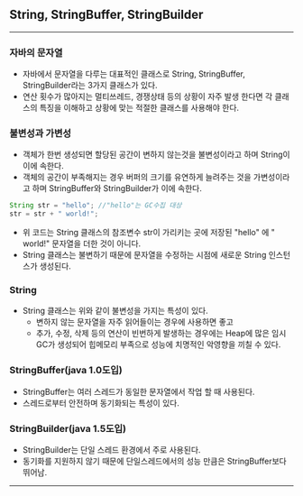 ## String, StringBuffer, StringBuilder

----

### 자바의 문자열

- 자바에서 문자열을 다루는 대표적인 클래스로 String, StringBuffer, StringBuilder라는 3가지 클래스가 있다.
- 연산 횟수가 많아지는 멀티쓰레드, 경쟁상태 등의 상황이 자주 발생 한다면 각 클래스의 특징을 이해하고 상황에 맞는 적절한 클래스를 사용해야 한다.

### 불변성과 가변성

- 객체가 한번 생성되면 할당된 공간이 변하지 않는것을 불변성이라고 하며 String이 이에 속한다.
- 객체의 공간이 부족해지는 경우 버퍼의 크기를 유연하게 늘려주는 것을 가변성이라고 하며 StringBuffer와 StringBuilder가 이에 속한다.

```java
String str = "hello"; //"hello"는 GC수집 대상
str = str + " world!";
```

- 위 코드는 String 클래스의 참조변수 str이 가리키는 곳에 저장된 "hello" 에 " world!" 문자열을 더한 것이 아니다.
- String 클래스는 불변하기 때문에 문자열을 수정하는 시점에 새로운 String 인스턴스가 생성된다.

### String

- String 클래스는 위와 같이 불변성을 가지는 특성이 있다.
  - 변하지 않는 문자열을 자주 읽어들이는 경우에 사용하면 좋고
  - 추가, 수정, 삭제 등의 연산이 빈번하게 발생하는 경우에는 Heap에 많은 임시GC가 생성되어 힙메모리 부족으로 성능에 치명적인 악영향을 끼칠 수 있다.

### StringBuffer(java 1.0도입)

- StringBuffer는 여러 스레드가 동일한 문자열에서 작업 할 때 사용된다.
- 스레드로부터 안전하며 동기화되는 특성이 있다.

### StringBuilder(java 1.5도입)

- StringBuilder는 단일 스레드 환경에서 주로 사용된다.
- 동기화를 지원하지 않기 때문에 단일스레드에서의 성능 만큼은 StringBuffer보다 뛰어남.

---

